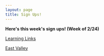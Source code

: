 ```yaml
---
layout: page
title: Sign Ups!
---
```



**Here's this week's sign ups! (Week of 2/24)**

[Learning Links](https://m.signupgenius.com/#!/showSignUp/30e0b4aa5ad2fa7fe3-learning10)

[East Valley](https://www.signupgenius.com/go/508084aabab2eabfe3-eastvalley6)

